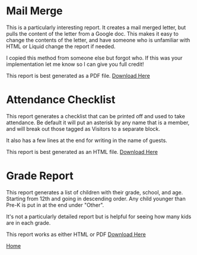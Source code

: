 # Mail Merge

This is a particularly interesting report. It creates a mail merged letter, but pulls the content of the letter from a Google doc. This makes it easy to change the contents of the letter, and have someone who is unfamiliar with HTML or Liquid change the report if needed.

I copied this method from someone else but forgot who. If this was your implementation let me know so I can give you full credit!

This report is best generated as a PDF file.
[Download Here](https://raw.githubusercontent.com/tschieck/PCO-Reports/master/mail_merge.liquid)

# Attendance Checklist

This report generates a checklist that can be printed off and used to take attendance. Be default it will put an asterisk by any name that is a member, and will break out those tagged as Visitors to a separate block.

It also has a few lines at the end for writing in the name of guests.

This report is best generated as an HTML file.
[Download Here](https://raw.githubusercontent.com/tschieck/PCO-Reports/master/attendance_checklist.liquid)

# Grade Report

This report generates a list of children with their grade, school, and age. Starting from 12th and going in descending order. Any child younger than Pre-K is put in at the end under "Other".

It's not a particularly detailed report but is helpful for seeing how many kids are in each grade.

This report works as either HTML or PDF
[Download Here](https://raw.githubusercontent.com/tschieck/PCO-Reports/master/grade_report.liquid)

[Home](../)
